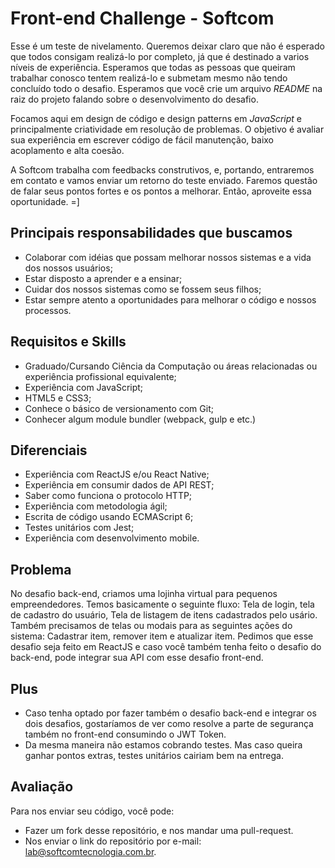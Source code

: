 # Front-end Challenge - Softcom

Esse é um teste de nivelamento. Queremos deixar claro que não é esperado que todos consigam realizá-lo por completo, já que é destinado a varios níveis de experiência. Esperamos que todas as pessoas que queiram trabalhar conosco tentem realizá-lo e submetam mesmo não tendo concluído todo o desafio. Esperamos que você crie um arquivo *README* na raiz do projeto falando sobre o desenvolvimento do desafio.

Focamos aqui em design de código e design patterns em *JavaScript* e principalmente criatividade em resolução de problemas. O objetivo é avaliar sua experiência em escrever código de fácil manutenção, baixo acoplamento e alta coesão.

A Softcom trabalha com feedbacks construtivos, e, portando, entraremos em contato e vamos enviar um retorno do teste enviado. Faremos questão de falar seus pontos fortes e os pontos a melhorar. Então, aproveite essa oportunidade. =]

## Principais responsabilidades que buscamos

- Colaborar com idéias que possam melhorar nossos sistemas e a vida dos nossos usuários;
- Estar disposto a aprender e a ensinar;
- Cuidar dos nossos sistemas como se fossem seus filhos;
- Estar sempre atento a oportunidades para melhorar o código e nossos processos.

## Requisitos e Skills

- Graduado/Cursando Ciência da Computação ou áreas relacionadas ou experiência profissional equivalente;
- Experiência com JavaScript;
- HTML5 e CSS3;
- Conhece o básico de versionamento com Git;
- Conhecer algum module bundler (webpack, gulp e etc.)

## Diferenciais

- Experiência com ReactJS e/ou React Native;
- Experiência em consumir dados de API REST;
- Saber como funciona o protocolo HTTP;
- Experiência com metodologia ágil;
- Escrita de código usando ECMAScript 6;
- Testes unitários com Jest;
- Experiência com desenvolvimento mobile.

## Problema

No desafio back-end, criamos uma lojinha virtual para pequenos empreendedores. Temos basicamente o seguinte fluxo: Tela de login, tela de cadastro do usuário, Tela de listagem de itens cadastrados pelo usário. Também precisamos de telas ou modais para as seguintes ações do sistema: Cadastrar item, remover item e atualizar item.
Pedimos que esse desafio seja feito em ReactJS e caso você também tenha feito o desafio do back-end, pode integrar sua API com esse desafio front-end.

## Plus

- Caso tenha optado por fazer também o desafio back-end e integrar os dois desafios, gostaríamos de ver como resolve a parte de segurança também no front-end consumindo o JWT Token.
- Da mesma maneira não estamos cobrando testes. Mas caso queira ganhar pontos extras, testes unitários cairiam bem na entrega.

## Avaliação

Para nos enviar seu código, você pode:

- Fazer um fork desse repositório, e nos mandar uma pull-request.
- Nos enviar o link do repositório por e-mail: lab@softcomtecnologia.com.br.